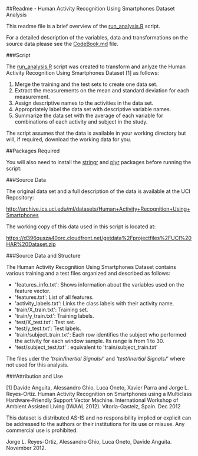 ##Readme - Human Activity Recognition Using Smartphones Dataset Analysis

This readme file is a brief overview of the [run_analysis.R](run_analysis.R) script.

For a detailed description of the variables, data and transformations on the source data please see the [CodeBook.md](CodeBook.md) file.

###Script 

The [run_analysis.R](run_analysis.R) script was created to transform and anlyze the Human Activity Recognition Using Smartphones Dataset [1] as follows:

1. Merge the training and the test sets to create one data set.
2. Extract the measurements on the mean and standard deviation for each measurement. 
3. Assign descriptive names to the activities in the data set.
4. Appropriately label the data set with descriptive variable names. 
5. Summarize the data set with the average of each variable for combinations of each activity and subject in the study.

The script assumes that the data is available in your working directory but will, if required, download the working data for you.

##Packages Required

You will also need to install the [stringr](http://cran.r-project.org/web/packages/stringr/index.html) and [plyr](http://cran.r-project.org/web/packages/plyr/index.html) packages before running the script:

###Source Data

The original data set and a full description of the data is available at the UCI Repository:

http://archive.ics.uci.edu/ml/datasets/Human+Activity+Recognition+Using+Smartphones 

The working copy of this data used in this script is located at:

https://d396qusza40orc.cloudfront.net/getdata%2Fprojectfiles%2FUCI%20HAR%20Dataset.zip

###Source Data and Structure

The Human Activity Recognition Using Smartphones Dataset contains various training and a test files organized and described as follows:

* 'features_info.txt': Shows information about the variables used on the feature vector.
* 'features.txt': List of all features.
* 'activity_labels.txt': Links the class labels with their activity name.
* 'train/X_train.txt': Training set.
* 'train/y_train.txt': Training labels.
* 'test/X_test.txt': Test set.
* 'test/y_test.txt': Test labels.
* 'train/subject_train.txt': Each row identifies the subject who performed the activity for each window sample. Its range is from 1 to 30. 
* 'test/subject_test.txt' : equivalent to 'train/subject_train.txt'

The files uder the *'train/Inertial Signals/'* and *'test/Inertial Signals/'* where not used for this analysis.

###Attribution and Use 

[1] Davide Anguita, Alessandro Ghio, Luca Oneto, Xavier Parra and Jorge L. Reyes-Ortiz. Human Activity Recognition on Smartphones using a Multiclass Hardware-Friendly Support Vector Machine. International Workshop of Ambient Assisted Living (IWAAL 2012). Vitoria-Gasteiz, Spain. Dec 2012

This dataset is distributed AS-IS and no responsibility implied or explicit can be addressed to the authors or their institutions for its use or misuse. Any commercial use is prohibited.

Jorge L. Reyes-Ortiz, Alessandro Ghio, Luca Oneto, Davide Anguita. November 2012.
